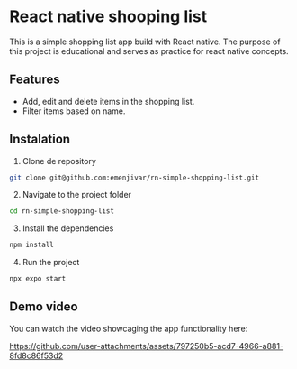 # React native shooping list
This is a simple shopping list app build with React native. The purpose of this project is educational and serves as practice for react native concepts.

## Features
- Add, edit and delete items in the shopping list.
- Filter items based on name.

## Instalation
1. Clone de repository
```bash
git clone git@github.com:emenjivar/rn-simple-shopping-list.git
```

2. Navigate to the project folder
```bash
cd rn-simple-shopping-list
```

3. Install the dependencies
```bash
npm install
```

4. Run the project
```bash
npx expo start
```

## Demo video
You can watch the video showcaging the app functionality here:

https://github.com/user-attachments/assets/797250b5-acd7-4966-a881-8fd8c86f53d2

